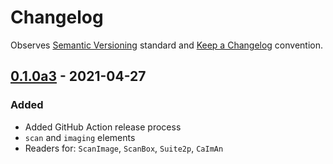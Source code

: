# Changelog

Observes [Semantic Versioning](https://semver.org/spec/v2.0.0.html) standard and [Keep a Changelog](https://keepachangelog.com/en/1.0.0/) convention.

## [0.1.0a3] - 2021-04-27
### Added 
+ Added GitHub Action release process
+ `scan` and `imaging` elements
+ Readers for: `ScanImage`, `ScanBox`, `Suite2p`, `CaImAn`

[0.1.0a3]: https://github.com/datajoint/element-calcium-imaging/releases/tag/0.1.0a3
